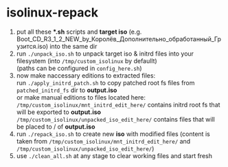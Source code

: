 # isolinux-repack
 1) put all these __*.sh__ scripts and __target iso__ (e.g. Boot_CD_R3_1_2_NEW_by_Королёв_Дополнительно_обработанный_Грузится.iso) into the same dir
 2) run `./unpack_iso.sh` to unpack target iso & initrd files into your filesystem (into `/tmp/custom_isolinux` by defaullt) <br>
    (paths can be configured in `config_here.sh`)
 3) now make naccessary editions to extracted files: <br>
    run `./apply_initrd_patch.sh` to copy patched root fs files from `patched_initrd_fs` dir to __output.iso__ <br>
    or make manual editions to files located here: <br>
    `/tmp/custom_isolinux/mnt_initrd_edit_here/` contains initrd root fs that will be exported to __output.iso__
    `/tmp/custom_isolinux/unpacked_iso_edit_here/` contains files that will be placed to / of __output.iso__ <br>
 4) run `./repack_iso.sh` to create new __iso__ with modified files (content is taken from `/tmp/custom_isolinux/mnt_initrd_edit_here/` and `/tmp/custom_isolinux/unpacked_iso_edit_here/`)
 5) use `./clean_all.sh` at any stage to clear working files and start fresh 

